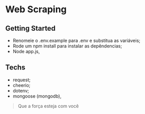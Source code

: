 # Web Scraping

## Getting Started
- Renomeie o .env.example para .env e substitua as variáveis;
- Rode um npm install para instalar as depêndencias;
- Node app.js,

## Techs
- request;
- cheerio;
- dotenv;
- mongoose (mongodb),

> Que a força esteja com você
